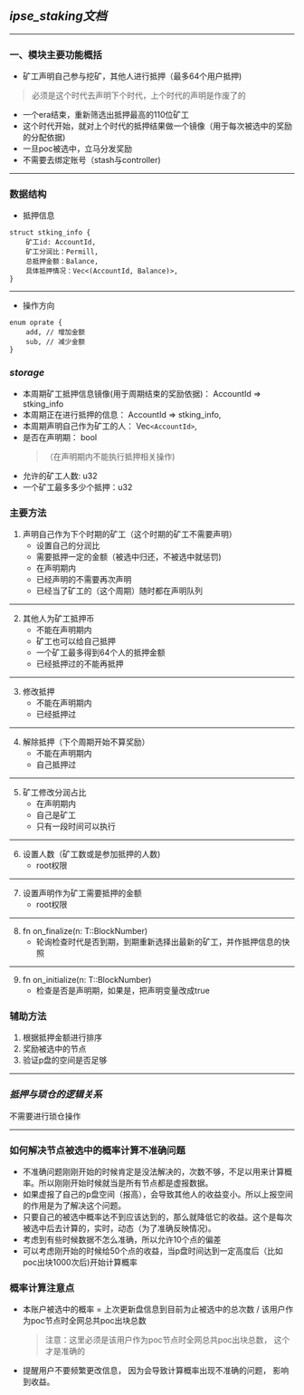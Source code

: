## ***ipse_staking文档***
***
### 一、模块主要功能概括
* 矿工声明自己参与挖矿，其他人进行抵押（最多64个用户抵押)
> 必须是这个时代去声明下个时代，上个时代的声明是作废了的
* 一个era结束，重新筛选出抵押最高的110位矿工
* 这个时代开始，就对上个时代的抵押结果做一个镜像（用于每次被选中的奖励的分配依据)
* 一旦poc被选中，立马分发奖励
* 不需要去绑定账号（stash与controller)
***
### 数据结构
* 抵押信息
```
struct stking_info {
    矿工id: AccountId,
    矿工分润比：Permill,
    总抵押金额：Balance,
    具体抵押情况：Vec<(AccountId, Balance)>,
}
```
***
* 操作方向
```
enum oprate {
    add, // 增加金额
    sub, // 减少金额
}
```
### ***storage***
* 本周期矿工抵押信息镜像(用于周期结束的奖励依据)： AccountId => stking_info
* 本周期正在进行抵押的信息： AccountId => stking_info,
* 本周期声明自己作为矿工的人： Vec`<AccountId>`,
* 是否在声明期： bool
    >（在声明期内不能执行抵押相关操作)
* 允许的矿工人数: u32
* 一个矿工最多多少个抵押：u32

### 主要方法
1. 声明自己作为下个时期的矿工（这个时期的矿工不需要声明）
    * 设置自己的分润比
    * 需要抵押一定的金额（被选中归还，不被选中就惩罚)
    * 在声明期内
    * 已经声明的不需要再次声明
    * 已经当了矿工的（这个周期）随时都在声明队列
***
2. 其他人为矿工抵押币
    * 不能在声明期内
    * 矿工也可以给自己抵押
    * 一个矿工最多得到64个人的抵押金额
    * 已经抵押过的不能再抵押
***
3. 修改抵押
    * 不能在声明期内
    * 已经抵押过

***
4. 解除抵押（下个周期开始不算奖励）
    * 不能在声明期内
    * 自己抵押过


***
5. 矿工修改分润占比
    * 在声明期内
    * 自己是矿工
    * 只有一段时间可以执行
***
6. 设置人数（矿工数或是参加抵押的人数)
    * root权限
***
7. 设置声明作为矿工需要抵押的金额
    * root权限

***
8. fn on_finalize(n: T::BlockNumber)
    * 轮询检查时代是否到期，到期重新选择出最新的矿工，并作抵押信息的快照
***
9. fn on_initialize(n: T::BlockNumber)
    * 检查是否是声明期，如果是，把声明变量改成true

### 辅助方法
1. 根据抵押金额进行排序
2. 奖励被选中的节点
3. 验证p盘的空间是否足够


***
### ***抵押与琐仓的逻辑关系***
不需要进行琐仓操作
***
### 如何解决节点被选中的概率计算不准确问题
* 不准确问题刚刚开始的时候肯定是没法解决的，次数不够，不足以用来计算概率。所以刚刚开始时候就当是所有节点都是虚报数据。
* 如果虚报了自己的p盘空间（报高），会导致其他人的收益变小。所以上报空间的作用是为了解决这个问题。
* 只要自己的被选中概率达不到应该达到的，那么就降低它的收益。这个是每次被选中后去计算的，实时，动态（为了准确反映情况)。
* 考虑到有些时候数据不怎么准确，所以允许10个点的偏差
* 可以考虑刚开始的时候给50个点的收益，当p盘时间达到一定高度后（比如poc出块1000次后)开始计算概率
### 概率计算注意点
* 本账户被选中的概率 = 上次更新盘信息到目前为止被选中的总次数 / 该用户作为poc节点时全网总共poc出块总数
	> 注意：这里必须是该用户作为poc节点时全网总共poc出块总数， 这个才是准确的
* 提醒用户不要频繁更改信息， 因为会导致计算概率出现不准确的问题， 影响到收益。



